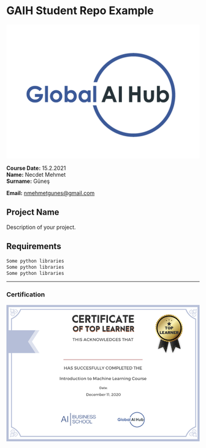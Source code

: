 # GAIH Student Repo Example
![](img/logo.png)

**Course Date:** 15.2.2021  
**Name:** Necdet Mehmet  
**Surname:** Güneş

**Email:** nmehmetgunes@gmail.com  

## Project Name
Description of your project.

## Requirements
```
Some python libraries
Some python libraries
Some python libraries
```
---

### Certification
![](img/certificate_ex.png)

